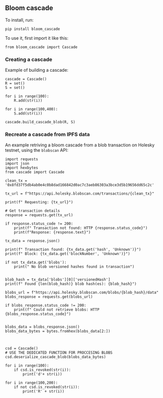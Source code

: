 ## Bloom cascade

To install, run:
```
pip install bloom_cascade
```
To use it, first import it like this:
```
from bloom_cascade import Cascade
```
  
### Creating a cascade
Example of building a cascade:
```
cascade = Cascade()
R = set()
S = set()

for i in range(100):
    R.add(str(i))

for i in range(100,400):
    S.add(str(i))
  
cascade.build_cascade_blob(R, S) 
```

### Recreate a cascade from IPFS data
An example retriving a bloom cascade from a blob transaction on Holesky testnet, using the ```blobscan``` API:
```
import requests
import json
import hexbytes
from cascade import Cascade

clean_tx = '0x8fd37f5db4ab0e4c0b8dad166842d0ac7c3aeb86303a3bce3d5b19656dd65c2c'

tx_url = f"https://api.holesky.blobscan.com/transactions/{clean_tx}"
        
print(f" Requesting: {tx_url}")

# Get transaction details
response = requests.get(tx_url)

if response.status_code != 200:
    print(f" Transaction not found: HTTP {response.status_code}")
    print(f"Response: {response.text}")

tx_data = response.json()

print(f" Transaction found: {tx_data.get('hash', 'Unknown')}")
print(f" Block: {tx_data.get('blockNumber', 'Unknown')}")

if not tx_data.get('blobs'):
    print(" No blob versioned hashes found in transaction")


blob_hash = tx_data['blobs'][0]['versionedHash']
print(f" Found {len(blob_hash)} blob hash(es): {blob_hash}")

blobs_url = f"https://api.holesky.blobscan.com/blobs/{blob_hash}/data"
blobs_response = requests.get(blobs_url)

if blobs_response.status_code != 200:
    print(f" Could not retrieve blobs: HTTP {blobs_response.status_code}")


blobs_data = blobs_response.json()
blobs_data_bytes = bytes.fromhex(blobs_data[2:])



csd = Cascade()
# USE THE DEDICATED FUNCTION FOR PROCCESING BLOBS
csd.deserialize_cascade_blob(blobs_data_bytes)

for i in range(100):
    if csd.is_revoked(str(i)):
        print('d'+ str(i))

for i in range(100,200):
    if not csd.is_revoked(str(i)):
        print('R' + str(i))
```
